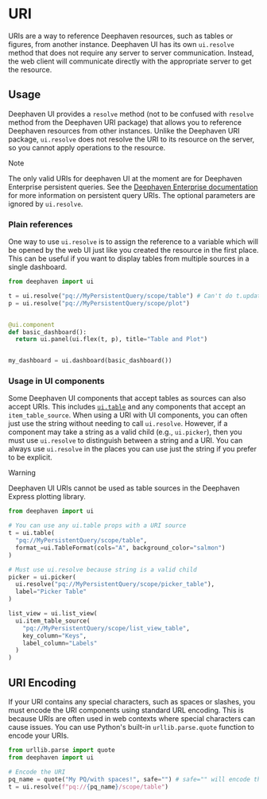 # URI

URIs are a way to reference Deephaven resources, such as tables or figures, from another instance. Deephaven UI has its own `ui.resolve` method that does not require any server to server communication. Instead, the web client will communicate directly with the appropriate server to get the resource.

## Usage

Deephaven UI provides a `resolve` method (not to be confused with `resolve` method from the Deephaven URI package) that allows you to reference Deephaven resources from other instances. Unlike the Deephaven URI package, `ui.resolve` does not resolve the URI to its resource on the server, so you cannot apply operations to the resource.

> [!NOTE]
> The only valid URIs for deephaven UI at the moment are for Deephaven Enterprise persistent queries.
> See the [Deephaven Enterprise documentation](/enterprise/docs/deephaven-database/remote-tables-python/#uris) for more information on persistent query URIs. The optional parameters are ignored by `ui.resolve`.

### Plain references

One way to use `ui.resolve` is to assign the reference to a variable which will be opened by the web UI just like you created the resource in the first place. This can be useful if you want to display tables from multiple sources in a single dashboard.

```py order=null
from deephaven import ui

t = ui.resolve("pq://MyPersistentQuery/scope/table") # Can't do t.update() or any other operations
p = ui.resolve("pq://MyPersistentQuery/scope/plot")


@ui.component
def basic_dashboard():
  return ui.panel(ui.flex(t, p), title="Table and Plot")


my_dashboard = ui.dashboard(basic_dashboard())
```

### Usage in UI components

Some Deephaven UI components that accept tables as sources can also accept URIs. This includes [`ui.table`](table.md) and any components that accept an `item_table_source`. When using a URI with UI components, you can often just use the string without needing to call `ui.resolve`. However, if a component may take a string as a valid child (e.g., `ui.picker`), then you must use `ui.resolve` to distinguish between a string and a URI. You can always use `ui.resolve` in the places you can use just the string if you prefer to be explicit.

> [!WARNING]
> Deephaven UI URIs cannot be used as table sources in the Deephaven Express plotting library.

```py order=null
from deephaven import ui

# You can use any ui.table props with a URI source
t = ui.table(
  "pq://MyPersistentQuery/scope/table",
  format_=ui.TableFormat(cols="A", background_color="salmon")
)

# Must use ui.resolve because string is a valid child
picker = ui.picker(
  ui.resolve("pq://MyPersistentQuery/scope/picker_table"),
  label="Picker Table"
)

list_view = ui.list_view(
  ui.item_table_source(
    "pq://MyPersistentQuery/scope/list_view_table",
    key_column="Keys",
    label_column="Labels"
  )
)
```

## URI Encoding

If your URI contains any special characters, such as spaces or slashes, you must encode the URI components using standard URL encoding. This is because URIs are often used in web contexts where special characters can cause issues. You can use Python's built-in `urllib.parse.quote` function to encode your URIs.

```py order=null
from urllib.parse import quote
from deephaven import ui

# Encode the URI
pq_name = quote("My PQ/with spaces!", safe="") # safe="" will encode the forward slash
t = ui.resolve(f"pq://{pq_name}/scope/table")
```
